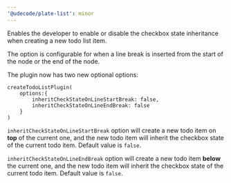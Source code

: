 ```yaml
---
'@udecode/plate-list': minor
---
```


Enables the developer to enable or disable the checkbox state inheritance when creating a new todo list item.

The option is configurable for when a line break is inserted from the start of the node or the end of the node.

The plugin now has two new optional options:

```tsx
createTodoListPlugin(
    options:{
        inheritCheckStateOnLineStartBreak: false,
        inheritCheckStateOnLineEndBreak: false
    }
)
```


`inheritCheckStateOnLineStartBreak` option will create a new todo item on **top** of the current one, and the new todo item will inherit the checkbox state of the current todo item. Default value is `false`.

`inheritCheckStateOnLineEndBreak` option will create a new todo item **below** the current one, and the new todo item will inherit the checkbox state of the current todo item. Default value is `false`.

